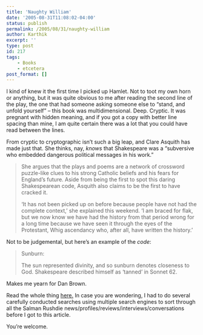 ```yaml
---
title: 'Naughty William'
date: '2005-08-31T11:08:02-04:00'
status: publish
permalink: /2005/08/31/naughty-william
author: Karthik
excerpt: ''
type: post
id: 217
tags:
    - Books
    - etcetera
post_format: []
---
```

I kind of knew it the first time I picked up Hamlet. Not to toot my own horn or anything, but it was quite obvious to me after reading the second line of the play, the one that had someone asking someone else to “stand, and unfold yourself” – this book was multidimensional. Deep. Cryptic. It was pregnant with hidden meaning, and if you got a copy with better line spacing than mine, I am quite certain there was a lot that you could have read between the lines.

From cryptic to cryptographic isn’t such a big leap, and Clare Asquith has made just that. She thinks, nay, *knows* that Shakespeare was a “subversive who embedded dangerous political messages in his work.”

> She argues that the plays and poems are a network of crossword puzzle-like clues to his strong Catholic beliefs and his fears for England’s future. Aside from being the first to spot this daring Shakespearean code, Asquith also claims to be the first to have cracked it.
> 
> ‘It has not been picked up on before because people have not had the complete context,’ she explained this weekend. ‘I am braced for flak, but we now know we have had the history from that period wrong for a long time because we have seen it through the eyes of the Protestant, Whig ascendancy who, after all, have written the history.’

Not to be judgemental, but here’s an example of the *code*:

> Sunburn:
> 
> The sun represented divinity, and so sunburn denotes closeness to God. Shakespeare described himself as ‘tanned’ in Sonnet 62.

Makes me yearn for Dan Brown.

Read the whole thing [here.](http://books.guardian.co.uk/news/articles/0,6109,1557983,00.html) In case you are wondering, I had to do several carefully conducted searches using multiple search engines to sort through all the Salman Rushdie news/profiles/reviews/interviews/conversations before I got to this article.

You’re welcome.